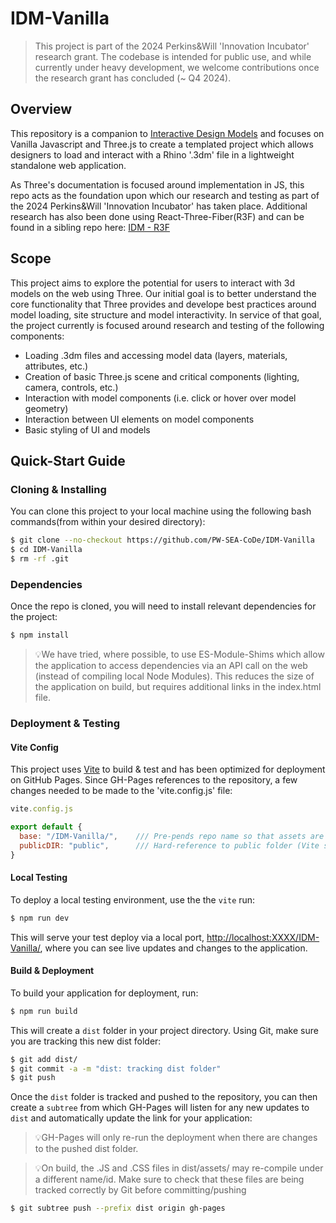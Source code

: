 # IDM-Vanilla

> This project is part of the 2024 Perkins&Will 'Innovation Incubator' research grant. The codebase is intended for public use, and while currently under heavy development, we welcome contributions once the research grant has concluded (~ Q4 2024).

## Overview

This repository is a companion to [Interactive Design Models](https://github.com/PW-SEA-CoDe/InteractiveDesignModels) and focuses on Vanilla Javascript and Three.js to create a templated project which allows designers to load and interact with a Rhino '.3dm' file in a lightweight standalone web application.

As Three's documentation is focused around implementation in JS, this repo acts as the foundation upon which our research and testing as part of the 2024 Perkins&Will 'Innovation Incubator' has taken place. Additional research has also been done using React-Three-Fiber(R3F) and can be found in a sibling repo here: [IDM - R3F](https://github.com/PW-SEA-CoDe/IDM-R3F)

## Scope

This project aims to explore the potential for users to interact with 3d models on the web using Three. Our initial goal is to better understand the core functionality that Three provides and develope best practices around model loading, site structure and model interactivity. In service of that goal, the project currently is focused around research and testing of the following components:

- Loading .3dm files and accessing model data (layers, materials, attributes, etc.)
- Creation of basic Three.js scene and critical components (lighting, camera, controls, etc.)
- Interaction with model components (i.e. click or hover over model geometry)
- Interaction between UI elements on model components
- Basic styling of UI and models

## Quick-Start Guide

### Cloning & Installing

You can clone this project to your local machine using the following bash commands(from within your desired directory):

``` bash
$ git clone --no-checkout https://github.com/PW-SEA-CoDe/IDM-Vanilla
$ cd IDM-Vanilla
$ rm -rf .git
```

### Dependencies

Once the repo is cloned, you will need to install relevant dependencies for the project:

```bash
$ npm install
```
> 💡We have tried, where possible, to use ES-Module-Shims which allow the application to access dependencies via an API call on the web (instead of compiling local Node Modules). This reduces the size of the application on build, but requires additional links in the index.html file. 

### Deployment & Testing

#### Vite Config

This project uses [Vite](https://v2.vitejs.dev/) to build & test and has been optimized for deployment on GitHub Pages. Since GH-Pages references to the repository, a few changes needed to be made to the 'vite.config.js' file:

```Javascript
vite.config.js

export default {
  base: "/IDM-Vanilla/",    /// Pre-pends repo name so that assets are correctly referenced on build and test
  publicDIR: "public",      /// Hard-reference to public folder (Vite should handle this by default)
}
```

#### Local Testing

To deploy a local testing environment, use the the `vite` run:
```bash
$ npm run dev
```
This will serve your test deploy via a local port, [http://localhost:XXXX/IDM-Vanilla/](http://localhost:XXXX/), where you can see live updates and changes to the application.

#### Build & Deployment

To build your application for deployment, run:
```bash
$ npm run build
```
This will create a `dist` folder in your project directory. Using Git, make sure you are tracking this new dist folder:
``` bash
$ git add dist/
$ git commit -a -m "dist: tracking dist folder"
$ git push
```
Once the `dist` folder is tracked and pushed to the repository, you can then create a `subtree` from which GH-Pages will listen for any new updates to `dist` and automatically update the link for your application:

> 💡GH-Pages will only re-run the deployment when there are changes to the pushed dist folder. 

> 💡On build, the .JS and .CSS files in dist/assets/ may re-compile under a different name/id. Make sure to check that these files are being tracked correctly by Git before committing/pushing

``` bash
$ git subtree push --prefix dist origin gh-pages
```